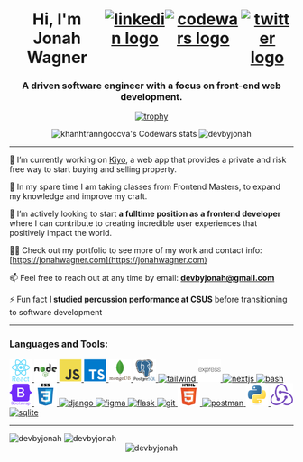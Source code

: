<div align="center">
  <h1 style="display: flex;">
    Hi, I'm Jonah Wagner
    <span style="display:flex; justify-content: center; align-items: flex-start;">    
  <a href="https://www.linkedin.com/in/devbyjonah">
      <img src="https://user-images.githubusercontent.com/102780010/165202391-819d7e6c-f7cd-4d9a-b1cd-ed125ee28264.png" alt="linkedin logo" width="30">
    </a>
    <a href="https://www.codewars.com/users/devbyjonah">
      <img src="https://user-images.githubusercontent.com/102780010/165202828-603a5375-491d-4163-b42b-e617259ca71f.png" alt="codewars logo" width="30">
    </a>
    <a href="http://www.twitter.com/devbyjonah">
      <img src="https://user-images.githubusercontent.com/102780010/165202150-9b2c8d6c-900f-46b0-a277-c354d125d861.png" alt="twitter logo" width="30">
    </a>
</span>
  </h1>
</div>

<div align="center">
  <h3>A driven software engineer with a focus on front-end web development.</h3>

  [![trophy](https://github-profile-trophy.vercel.app/?username=devbyjonah&theme=onedark)](https://github.com/ryo-ma/github-profile-trophy)

  <div>
    <img width="300px" src="https://www.codewars.com/users/devbyjonah/badges/large" alt="khanhtranngoccva's Codewars stats">
    <img height="30px" src="https://komarev.com/ghpvc/?username=devbyjonah&label=Profile%20views&color=0e75b6&style=flat" alt="devbyjonah" />
  </div>
</div>
  <hr/>
<div align="left">
  
🔭 I’m currently working on [Kiyo](https://mykiyo.com), a web app that provides a private and risk free way to start buying and selling property.

🌱 In my spare time I am taking classes from Frontend Masters, to expand my knowledge and improve my craft.

👯 I’m actively looking to start **a fulltime position as a frontend developer** where I can contribute to creating incredible user experiences that positively impact the world.
  </p>
  
👨‍💻 Check out my portfolio to see more of my work and contact info: [https://jonahwagner.com](https://jonahwagner.com)

📫 Feel free to reach out at any time by email: **devbyjonah@gmail.com**

⚡ Fun fact **I studied percussion performance at CSUS** before transitioning to software development

</div>
<hr/>
<h3 align="left">Languages and Tools:</h3>
<p align="left"> 
  <a href="https://reactjs.org/" target="_blank" rel="noreferrer"> 
    <img src="https://raw.githubusercontent.com/devicons/devicon/master/icons/react/react-original-wordmark.svg" alt="react" width="40" height="40"/> 
  </a> 
  <a href="https://nodejs.org" target="_blank" rel="noreferrer"> 
    <img src="https://raw.githubusercontent.com/devicons/devicon/master/icons/nodejs/nodejs-original-wordmark.svg" alt="nodejs" width="40" height="40"/> 
  </a> 
  <a href="https://developer.mozilla.org/en-US/docs/Web/JavaScript" target="_blank" rel="noreferrer"> 
    <img src="https://raw.githubusercontent.com/devicons/devicon/master/icons/javascript/javascript-original.svg" alt="javascript" width="40" height="40"/> 
  </a> 
  <a href="https://www.typescriptlang.org/" target="_blank" rel="noreferrer"> 
    <img src="https://raw.githubusercontent.com/devicons/devicon/master/icons/typescript/typescript-original.svg" alt="typescript" width="40" height="40"/> 
  </a> 
  <a href="https://www.mongodb.com/" target="_blank" rel="noreferrer"> 
    <img src="https://raw.githubusercontent.com/devicons/devicon/master/icons/mongodb/mongodb-original-wordmark.svg" alt="mongodb" width="40" height="40"/> 
  </a>
  <a href="https://www.postgresql.org" target="_blank" rel="noreferrer"> 
    <img src="https://raw.githubusercontent.com/devicons/devicon/master/icons/postgresql/postgresql-original-wordmark.svg" alt="postgresql" width="40" height="40"/> 
  </a> 
  <a href="https://tailwindcss.com/" target="_blank" rel="noreferrer"> 
    <img src="https://www.vectorlogo.zone/logos/tailwindcss/tailwindcss-icon.svg" alt="tailwind" width="40" height="40"/> 
  </a>
  <a href="https://expressjs.com" target="_blank" rel="noreferrer"> 
    <img src="https://raw.githubusercontent.com/devicons/devicon/master/icons/express/express-original-wordmark.svg" alt="express" width="40" height="40"/> 
  </a> 
  <a href="https://nextjs.org/" target="_blank" rel="noreferrer"> 
    <img src="https://cdn.worldvectorlogo.com/logos/nextjs-2.svg" alt="nextjs" width="40" height="40"/> 
  </a>   
  <a href="https://www.gnu.org/software/bash/" target="_blank" rel="noreferrer"> 
    <img src="https://www.vectorlogo.zone/logos/gnu_bash/gnu_bash-icon.svg" alt="bash" width="40" height="40"/> 
  </a> 
  <a href="https://getbootstrap.com" target="_blank" rel="noreferrer"> 
    <img src="https://raw.githubusercontent.com/devicons/devicon/master/icons/bootstrap/bootstrap-plain-wordmark.svg" alt="bootstrap" width="40" height="40"/> 
  </a> 
  <a href="https://www.w3schools.com/css/" target="_blank" rel="noreferrer"> 
    <img src="https://raw.githubusercontent.com/devicons/devicon/master/icons/css3/css3-original-wordmark.svg" alt="css3" width="40" height="40"/> 
  </a> 
  <a href="https://www.djangoproject.com/" target="_blank" rel="noreferrer"> 
    <img src="https://cdn.worldvectorlogo.com/logos/django.svg" alt="django" width="40" height="40"/> 
  </a>  
  <a href="https://www.figma.com/" target="_blank" rel="noreferrer"> 
    <img src="https://www.vectorlogo.zone/logos/figma/figma-icon.svg" alt="figma" width="40" height="40"/> 
  </a> 
  <a href="https://flask.palletsprojects.com/" target="_blank" rel="noreferrer"> 
    <img src="https://www.vectorlogo.zone/logos/pocoo_flask/pocoo_flask-icon.svg" alt="flask" width="40" height="40"/> 
  </a> 
  <a href="https://git-scm.com/" target="_blank" rel="noreferrer"> 
    <img src="https://www.vectorlogo.zone/logos/git-scm/git-scm-icon.svg" alt="git" width="40" height="40"/> 
  </a> 
  <a href="https://www.w3.org/html/" target="_blank" rel="noreferrer"> 
    <img src="https://raw.githubusercontent.com/devicons/devicon/master/icons/html5/html5-original-wordmark.svg" alt="html5" width="40" height="40"/> 
  </a>  
  <a href="https://postman.com" target="_blank" rel="noreferrer"> 
    <img src="https://www.vectorlogo.zone/logos/getpostman/getpostman-icon.svg" alt="postman" width="40" height="40"/> 
  </a> 
  <a href="https://www.python.org" target="_blank" rel="noreferrer"> 
    <img src="https://raw.githubusercontent.com/devicons/devicon/master/icons/python/python-original.svg" alt="python" width="40" height="40"/> 
  </a>  
  <a href="https://redux.js.org" target="_blank" rel="noreferrer"> 
    <img src="https://raw.githubusercontent.com/devicons/devicon/master/icons/redux/redux-original.svg" alt="redux" width="40" height="40"/> 
  </a> 
  <a href="https://www.sqlite.org/" target="_blank" rel="noreferrer"> 
    <img src="https://www.vectorlogo.zone/logos/sqlite/sqlite-icon.svg" alt="sqlite" width="40" height="40"/> 
  </a> 
</p>
<hr/>
<div> 
  <img src="https://github-readme-streak-stats.herokuapp.com/?user=devbyjonah&theme=dark" alt="devbyjonah">
  <img src="https://github-readme-stats.vercel.app/api?username=devbyjonah&show_icons=true&locale=en&theme=dark" alt="devbyjonah">
</div>
<div align="center">
  <img src="https://github-readme-stats.vercel.app/api/top-langs?username=devbyjonah&show_icons=true&locale=en&layout=donut&theme=dark" alt="devbyjonah" width="45%" />
</div>
